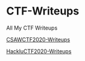# CTF-Writeups
All My CTF Writeups

[CSAWCTF2020-Writeups](CSAWCTF2020/README.md)

[HackluCTF2020-Writeups](HackluCTF2020/README.md)